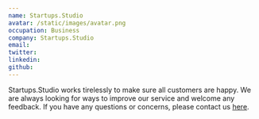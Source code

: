 ```yaml
---
name: Startups.Studio
avatar: /static/images/avatar.png
occupation: Business
company: Startups.Studio
email: 
twitter: 
linkedin: 
github: 
---
```


Startups.Studio works tirelessly to make sure all customers are happy. We are always looking for ways to improve our service and welcome any feedback. If you have any questions or concerns, please contact us [here](mailto:).
